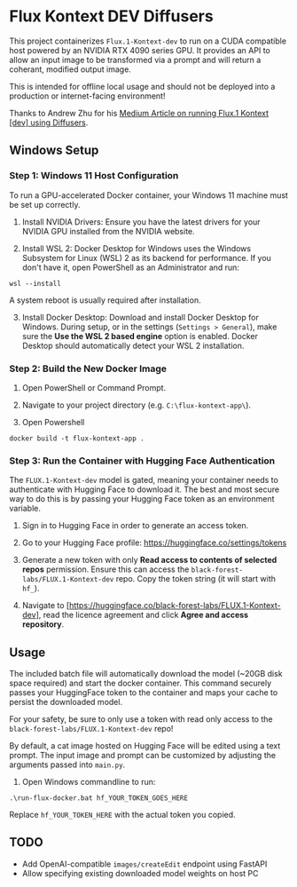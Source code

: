 # Flux Kontext DEV Diffusers

This project containerizes `Flux.1-Kontext-dev` to run on a CUDA compatible host powered by an NVIDIA RTX 4090 series GPU. It provides an API to allow an input image to be transformed via a prompt and will return a coherant, modified output image.

This is intended for offline local usage and should not be deployed into a production or internet-facing environment!

Thanks to Andrew Zhu for his [Medium Article on running Flux.1 Kontext [dev] using Diffusers](https://xhinker.medium.com/run-flux-kontext-using-huggingface-diffusers-in-your-own-gpus-e9ea7cc51b8a).

## Windows Setup

### Step 1: Windows 11 Host Configuration

To run a GPU-accelerated Docker container, your Windows 11 machine must be set up correctly.

1. Install NVIDIA Drivers: Ensure you have the latest drivers for your NVIDIA GPU installed from the NVIDIA website.

2. Install WSL 2: Docker Desktop for Windows uses the Windows Subsystem for Linux (WSL) 2 as its backend for performance. If you don't have it, open PowerShell as an Administrator and run:

```
wsl --install
```

A system reboot is usually required after installation.

3. Install Docker Desktop: Download and install Docker Desktop for Windows. During setup, or in the settings (`Settings > General`), make sure the **Use the WSL 2 based engine** option is enabled. Docker Desktop should automatically detect your WSL 2 installation.

### Step 2: Build the New Docker Image

1. Open PowerShell or Command Prompt.

2. Navigate to your project directory (e.g. `C:\flux-kontext-app\`).

3. Open Powershell

```
docker build -t flux-kontext-app .
```

### Step 3: Run the Container with Hugging Face Authentication

The `FLUX.1-Kontext-dev` model is gated, meaning your container needs to authenticate with Hugging Face to download it. The best and most secure way to do this is by passing your Hugging Face token as an environment variable.

1. Sign in to Hugging Face in order to generate an access token.

2. Go to your Hugging Face profile: https://huggingface.co/settings/tokens

4. Generate a new token with only **Read access to contents of selected repos** permission. Ensure this can access the `black-forest-labs/FLUX.1-Kontext-dev` repo. Copy the token string (it will start with `hf_`).

5. Navigate to [https://huggingface.co/black-forest-labs/FLUX.1-Kontext-dev], read the licence agreement and click **Agree and access repository**.

## Usage

The included batch file will automatically download the model (~20GB disk space required) and start the docker container. This command securely passes your HuggingFace token to the container and maps your cache to persist the downloaded model.

For your safety, be sure to only use a token with read only access to the `black-forest-labs/FLUX.1-Kontext-dev` repo!

By default, a cat image hosted on Hugging Face will be edited using a text prompt. The input image and prompt
can be customized by adjusting the arguments passed into `main.py`.

1. Open Windows commandline to run:

```
.\run-flux-docker.bat hf_YOUR_TOKEN_GOES_HERE
```
Replace `hf_YOUR_TOKEN_HERE` with the actual token you copied.

## TODO

- Add OpenAI-compatible `images/createEdit` endpoint using FastAPI
- Allow specifying existing downloaded model weights on host PC
